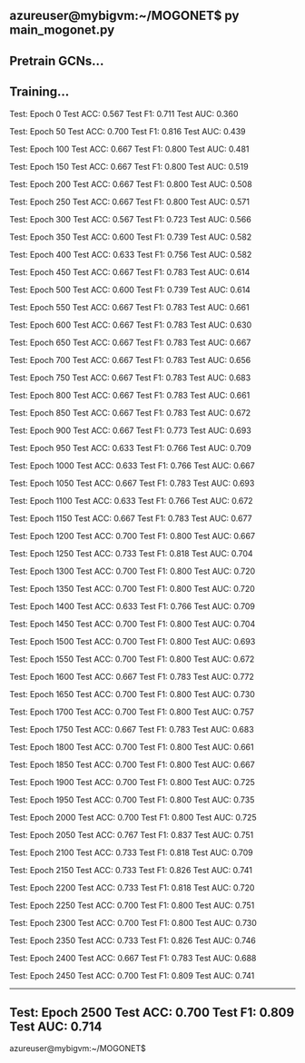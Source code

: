 azureuser@mybigvm:~/MOGONET$ py main_mogonet.py 
--
Pretrain GCNs...
--
Training...
--
Test: Epoch 0
Test ACC: 0.567
Test F1: 0.711
Test AUC: 0.360


Test: Epoch 50
Test ACC: 0.700
Test F1: 0.816
Test AUC: 0.439


Test: Epoch 100
Test ACC: 0.667
Test F1: 0.800
Test AUC: 0.481


Test: Epoch 150
Test ACC: 0.667
Test F1: 0.800
Test AUC: 0.519


Test: Epoch 200
Test ACC: 0.667
Test F1: 0.800
Test AUC: 0.508


Test: Epoch 250
Test ACC: 0.667
Test F1: 0.800
Test AUC: 0.571


Test: Epoch 300
Test ACC: 0.567
Test F1: 0.723
Test AUC: 0.566


Test: Epoch 350
Test ACC: 0.600
Test F1: 0.739
Test AUC: 0.582


Test: Epoch 400
Test ACC: 0.633
Test F1: 0.756
Test AUC: 0.582


Test: Epoch 450
Test ACC: 0.667
Test F1: 0.783
Test AUC: 0.614


Test: Epoch 500
Test ACC: 0.600
Test F1: 0.739
Test AUC: 0.614


Test: Epoch 550
Test ACC: 0.667
Test F1: 0.783
Test AUC: 0.661


Test: Epoch 600
Test ACC: 0.667
Test F1: 0.783
Test AUC: 0.630


Test: Epoch 650
Test ACC: 0.667
Test F1: 0.783
Test AUC: 0.667


Test: Epoch 700
Test ACC: 0.667
Test F1: 0.783
Test AUC: 0.656


Test: Epoch 750
Test ACC: 0.667
Test F1: 0.783
Test AUC: 0.683


Test: Epoch 800
Test ACC: 0.667
Test F1: 0.783
Test AUC: 0.661


Test: Epoch 850
Test ACC: 0.667
Test F1: 0.783
Test AUC: 0.672


Test: Epoch 900
Test ACC: 0.667
Test F1: 0.773
Test AUC: 0.693


Test: Epoch 950
Test ACC: 0.633
Test F1: 0.766
Test AUC: 0.709


Test: Epoch 1000
Test ACC: 0.633
Test F1: 0.766
Test AUC: 0.667


Test: Epoch 1050
Test ACC: 0.667
Test F1: 0.783
Test AUC: 0.693


Test: Epoch 1100
Test ACC: 0.633
Test F1: 0.766
Test AUC: 0.672


Test: Epoch 1150
Test ACC: 0.667
Test F1: 0.783
Test AUC: 0.677


Test: Epoch 1200
Test ACC: 0.700
Test F1: 0.800
Test AUC: 0.667


Test: Epoch 1250
Test ACC: 0.733
Test F1: 0.818
Test AUC: 0.704


Test: Epoch 1300
Test ACC: 0.700
Test F1: 0.800
Test AUC: 0.720


Test: Epoch 1350
Test ACC: 0.700
Test F1: 0.800
Test AUC: 0.720


Test: Epoch 1400
Test ACC: 0.633
Test F1: 0.766
Test AUC: 0.709


Test: Epoch 1450
Test ACC: 0.700
Test F1: 0.800
Test AUC: 0.704


Test: Epoch 1500
Test ACC: 0.700
Test F1: 0.800
Test AUC: 0.693


Test: Epoch 1550
Test ACC: 0.700
Test F1: 0.800
Test AUC: 0.672


Test: Epoch 1600
Test ACC: 0.667
Test F1: 0.783
Test AUC: 0.772


Test: Epoch 1650
Test ACC: 0.700
Test F1: 0.800
Test AUC: 0.730


Test: Epoch 1700
Test ACC: 0.700
Test F1: 0.800
Test AUC: 0.757


Test: Epoch 1750
Test ACC: 0.667
Test F1: 0.783
Test AUC: 0.683


Test: Epoch 1800
Test ACC: 0.700
Test F1: 0.800
Test AUC: 0.661


Test: Epoch 1850
Test ACC: 0.700
Test F1: 0.800
Test AUC: 0.667


Test: Epoch 1900
Test ACC: 0.700
Test F1: 0.800
Test AUC: 0.725


Test: Epoch 1950
Test ACC: 0.700
Test F1: 0.800
Test AUC: 0.735


Test: Epoch 2000
Test ACC: 0.700
Test F1: 0.800
Test AUC: 0.725


Test: Epoch 2050
Test ACC: 0.767
Test F1: 0.837
Test AUC: 0.751


Test: Epoch 2100
Test ACC: 0.733
Test F1: 0.818
Test AUC: 0.709


Test: Epoch 2150
Test ACC: 0.733
Test F1: 0.826
Test AUC: 0.741


Test: Epoch 2200
Test ACC: 0.733
Test F1: 0.818
Test AUC: 0.720


Test: Epoch 2250
Test ACC: 0.700
Test F1: 0.800
Test AUC: 0.751


Test: Epoch 2300
Test ACC: 0.700
Test F1: 0.800
Test AUC: 0.730


Test: Epoch 2350
Test ACC: 0.733
Test F1: 0.826
Test AUC: 0.746


Test: Epoch 2400
Test ACC: 0.667
Test F1: 0.783
Test AUC: 0.688


Test: Epoch 2450
Test ACC: 0.700
Test F1: 0.809
Test AUC: 0.741

---
Test: Epoch 2500
Test ACC: 0.700
Test F1: 0.809
Test AUC: 0.714
---
azureuser@mybigvm:~/MOGONET$